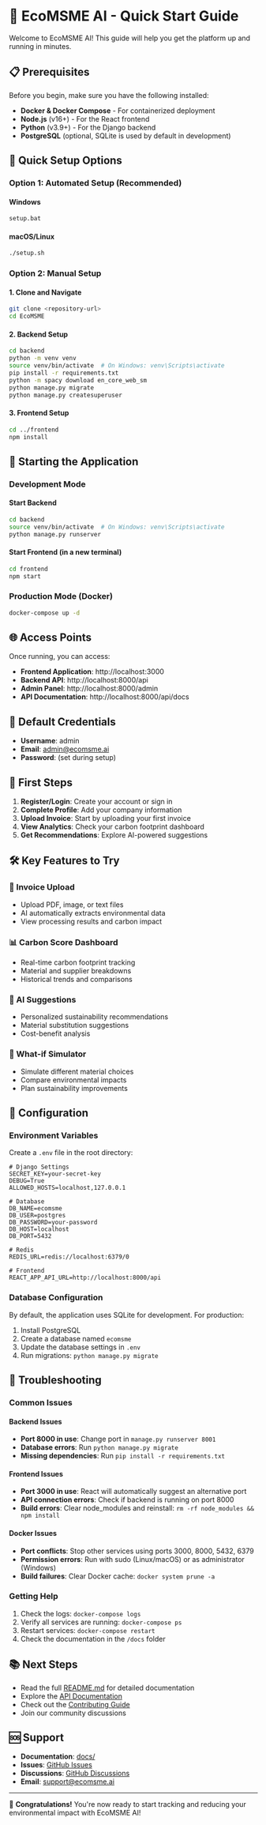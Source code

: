 # 🚀 EcoMSME AI - Quick Start Guide

Welcome to EcoMSME AI! This guide will help you get the platform up and running in minutes.

## 📋 Prerequisites

Before you begin, make sure you have the following installed:

- **Docker & Docker Compose** - For containerized deployment
- **Node.js** (v16+) - For the React frontend
- **Python** (v3.9+) - For the Django backend
- **PostgreSQL** (optional, SQLite is used by default in development)

## 🎯 Quick Setup Options

### Option 1: Automated Setup (Recommended)

#### Windows
```bash
setup.bat
```

#### macOS/Linux
```bash
./setup.sh
```

### Option 2: Manual Setup

#### 1. Clone and Navigate
```bash
git clone <repository-url>
cd EcoMSME
```

#### 2. Backend Setup
```bash
cd backend
python -m venv venv
source venv/bin/activate  # On Windows: venv\Scripts\activate
pip install -r requirements.txt
python -m spacy download en_core_web_sm
python manage.py migrate
python manage.py createsuperuser
```

#### 3. Frontend Setup
```bash
cd ../frontend
npm install
```

## 🚀 Starting the Application

### Development Mode

#### Start Backend
```bash
cd backend
source venv/bin/activate  # On Windows: venv\Scripts\activate
python manage.py runserver
```

#### Start Frontend (in a new terminal)
```bash
cd frontend
npm start
```

### Production Mode (Docker)

```bash
docker-compose up -d
```

## 🌐 Access Points

Once running, you can access:

- **Frontend Application**: http://localhost:3000
- **Backend API**: http://localhost:8000/api
- **Admin Panel**: http://localhost:8000/admin
- **API Documentation**: http://localhost:8000/api/docs

## 🔑 Default Credentials

- **Username**: admin
- **Email**: admin@ecomsme.ai
- **Password**: (set during setup)

## 📱 First Steps

1. **Register/Login**: Create your account or sign in
2. **Complete Profile**: Add your company information
3. **Upload Invoice**: Start by uploading your first invoice
4. **View Analytics**: Check your carbon footprint dashboard
5. **Get Recommendations**: Explore AI-powered suggestions

## 🛠️ Key Features to Try

### 📄 Invoice Upload
- Upload PDF, image, or text files
- AI automatically extracts environmental data
- View processing results and carbon impact

### 📊 Carbon Score Dashboard
- Real-time carbon footprint tracking
- Material and supplier breakdowns
- Historical trends and comparisons

### 🤖 AI Suggestions
- Personalized sustainability recommendations
- Material substitution suggestions
- Cost-benefit analysis

### 🧮 What-if Simulator
- Simulate different material choices
- Compare environmental impacts
- Plan sustainability improvements

## 🔧 Configuration

### Environment Variables

Create a `.env` file in the root directory:

```env
# Django Settings
SECRET_KEY=your-secret-key
DEBUG=True
ALLOWED_HOSTS=localhost,127.0.0.1

# Database
DB_NAME=ecomsme
DB_USER=postgres
DB_PASSWORD=your-password
DB_HOST=localhost
DB_PORT=5432

# Redis
REDIS_URL=redis://localhost:6379/0

# Frontend
REACT_APP_API_URL=http://localhost:8000/api
```

### Database Configuration

By default, the application uses SQLite for development. For production:

1. Install PostgreSQL
2. Create a database named `ecomsme`
3. Update the database settings in `.env`
4. Run migrations: `python manage.py migrate`

## 🐛 Troubleshooting

### Common Issues

#### Backend Issues
- **Port 8000 in use**: Change port in `manage.py runserver 8001`
- **Database errors**: Run `python manage.py migrate`
- **Missing dependencies**: Run `pip install -r requirements.txt`

#### Frontend Issues
- **Port 3000 in use**: React will automatically suggest an alternative port
- **API connection errors**: Check if backend is running on port 8000
- **Build errors**: Clear node_modules and reinstall: `rm -rf node_modules && npm install`

#### Docker Issues
- **Port conflicts**: Stop other services using ports 3000, 8000, 5432, 6379
- **Permission errors**: Run with sudo (Linux/macOS) or as administrator (Windows)
- **Build failures**: Clear Docker cache: `docker system prune -a`

### Getting Help

1. Check the logs: `docker-compose logs`
2. Verify all services are running: `docker-compose ps`
3. Restart services: `docker-compose restart`
4. Check the documentation in the `/docs` folder

## 📚 Next Steps

- Read the full [README.md](README.md) for detailed documentation
- Explore the [API Documentation](http://localhost:8000/api/docs)
- Check out the [Contributing Guide](CONTRIBUTING.md)
- Join our community discussions

## 🆘 Support

- **Documentation**: [docs/](docs/)
- **Issues**: [GitHub Issues](https://github.com/your-repo/issues)
- **Discussions**: [GitHub Discussions](https://github.com/your-repo/discussions)
- **Email**: support@ecomsme.ai

---

🎉 **Congratulations!** You're now ready to start tracking and reducing your environmental impact with EcoMSME AI! 